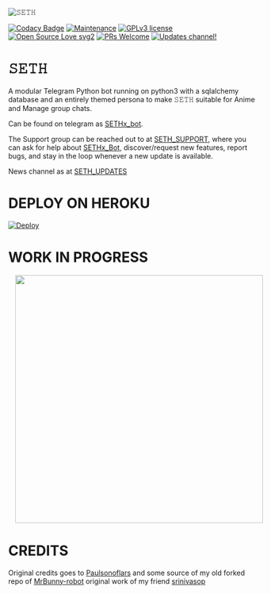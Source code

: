 ![𝚂𝙴𝚃𝙷](https://telegra.ph/file/79e6328aa21d374c25cf2.jpg)

[![Codacy Badge](https://api.codacy.com/project/badge/Grade/6141417ceaf84545bab6bd671503df51)](https://github.com/nub-sir/sethx-bot)  [![Maintenance](https://img.shields.io/badge/Maintained%3F-yes-green.svg)](https://GitHub.com/nub-sir/sethx-bot/graphs/commit-activity) [![GPLv3 license](https://img.shields.io/badge/License-GPLv3-blue.svg)](https://perso.crans.org/besson/LICENSE.html) [![Open Source Love svg2](https://badges.frapsoft.com/os/v2/open-source.svg?v=103)](https://github.com/ellerbrock/open-source-badges/) [![PRs Welcome](https://img.shields.io/badge/PRs-welcome-brightgreen.svg?style=flat-square)](https://makeapullrequest.com) [![Updates channel!](https://img.shields.io/badge/Join%20Channel-!-red)](https://t.me/SETH_SUPPORT)

# 𝚂𝙴𝚃𝙷
A modular Telegram Python bot running on python3 with a sqlalchemy database and an entirely themed persona to make 𝚂𝙴𝚃𝙷 suitable for Anime and Manage group chats. 

Can be found on telegram as [SETHx_bot](https://t.me/sethx_bot).

The Support group can be reached out to at [SETH_SUPPORT](https://t.me/SETH_SUPPORT), where you can ask for help about [SETHx_Bot](https://t.me/sethx_bot), discover/request new features, report bugs, and stay in the loop whenever a new update is available. 

News channel as at [SETH_UPDATES](https://t.me/SETH_UPDATES) 
# DEPLOY ON HEROKU 
[![Deploy](https://www.herokucdn.com/deploy/button.svg)](https://heroku.com/deploy?template=https://github.com/nub-sir/sethx-bot.git)
# WORK IN PROGRESS 
<a href="https://telegra.ph/file/79e6328aa21d374c25cf2.jpg" imageanchor="1" style="margin-left: 1em; margin-right: 1em;"><img border="0" data-original-height="200" data-original-width="200" height="" src="https://telegra.ph/file/79e6328aa21d374c25cf2.jpg" width="500" /></a></div>

# CREDITS

Original credits goes to [Paulsonoflars](https://github.com/PaulSonOfLars) 
and some source of my old forked repo of [MrBunny-robot](https://github.com/nub-sir/MrBunny-robot) original work of my friend [srinivasop](https://github.com/srinivasop)
